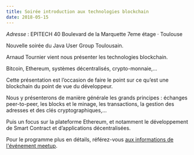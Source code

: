 ```yaml
---
title: Soirée introduction aux technologies blockchain
date: 2018-05-15
---
```


_Adresse_ : EPITECH 40 Boulevard de la Marquette 7eme étage · Toulouse

Nouvelle soirée du Java User Group Toulousain.

Arnaud Tournier vient nous présenter les technologies blockchain.
 
Bitcoin, Ethereum, systèmes décentralisés, crypto-monnaie,...

Cette présentation est l’occasion de faire le point sur ce qu’est une blockchain
du point de vue du développeur.

Nous y  présenterons de manière générale les​ ​grands principes : échanges
peer-to-peer, les blocks et le minage, les transactions, la gestion des adresses
et des clés cryptographiques,...

Puis un focus sur la plateforme Ethereum,​ ​et notamment le développement de Smart
Contract et d’applications décentralisées.

Pour le programme plus en détails, référez-vous [aux informations de l'événement meetup](https://www.meetup.com/fr-FR/Toulouse-Java-User-Group/events/250374314/).
